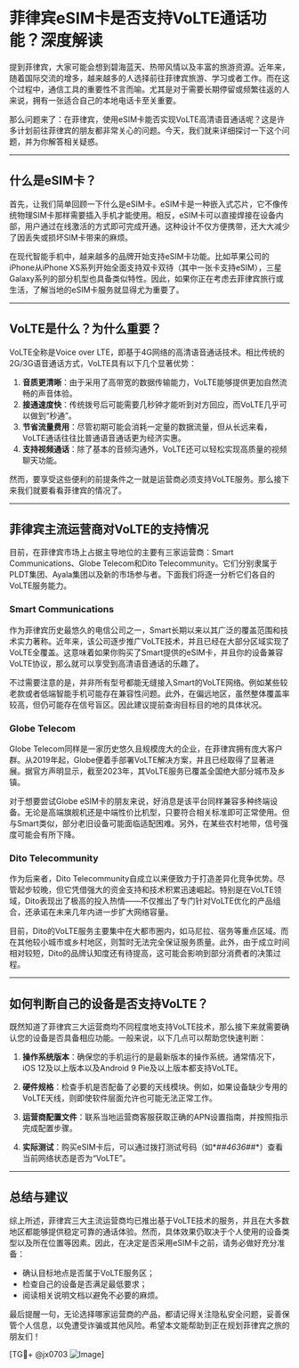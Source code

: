 # 菲律宾eSIM卡是否支持VoLTE通话功能？深度解读

提到菲律宾，大家可能会想到碧海蓝天、热带风情以及丰富的旅游资源。近年来，随着国际交流的增多，越来越多的人选择前往菲律宾旅游、学习或者工作。而在这个过程中，通信工具的重要性不言而喻。尤其是对于需要长期停留或频繁往返的人来说，拥有一张适合自己的本地电话卡至关重要。

那么问题来了：在菲律宾，使用eSIM卡能否实现VoLTE高清语音通话呢？这是许多计划前往菲律宾的朋友都非常关心的问题。今天，我们就来详细探讨一下这个问题，并为你解答相关疑惑。

---

## 什么是eSIM卡？

首先，让我们简单回顾一下什么是eSIM卡。eSIM卡是一种嵌入式芯片，它不像传统物理SIM卡那样需要插入手机才能使用。相反，eSIM卡可以直接焊接在设备内部，用户通过在线激活的方式即可完成开通。这种设计不仅方便携带，还大大减少了因丢失或损坏SIM卡带来的麻烦。

在现代智能手机中，越来越多的品牌开始支持eSIM卡功能。比如苹果公司的iPhone从iPhone XS系列开始全面支持双卡双待（其中一张卡支持eSIM），三星Galaxy系列的部分机型也具备类似特性。因此，如果你正在考虑去菲律宾旅行或生活，了解当地的eSIM卡服务就显得尤为重要了。

---

## VoLTE是什么？为什么重要？

VoLTE全称是Voice over LTE，即基于4G网络的高清语音通话技术。相比传统的2G/3G语音通话方式，VoLTE具有以下几个显著优势：

1. **音质更清晰**：由于采用了高带宽的数据传输能力，VoLTE能够提供更加自然流畅的声音体验。
2. **接通速度快**：传统拨号后可能需要几秒钟才能听到对方回应，而VoLTE几乎可以做到“秒通”。
3. **节省流量费用**：尽管初期可能会消耗一定量的数据流量，但从长远来看，VoLTE通话往往比普通语音通话更为经济实惠。
4. **支持视频通话**：除了基本的音频沟通外，VoLTE还可以轻松实现高质量的视频聊天功能。

然而，要享受这些便利的前提条件之一就是运营商必须支持VoLTE服务。那么接下来我们就要看看菲律宾的情况了。

---

## 菲律宾主流运营商对VoLTE的支持情况

目前，在菲律宾市场上占据主导地位的主要有三家运营商：Smart Communications、Globe Telecom和Dito Telecommunity。它们分别隶属于PLDT集团、Ayala集团以及新的市场参与者。下面我们将逐一分析它们各自的VoLTE服务能力。

### Smart Communications

作为菲律宾历史最悠久的电信公司之一，Smart长期以来以其广泛的覆盖范围和技术实力著称。近年来，该公司逐步推广VoLTE技术，并且已经在大部分区域实现了VoLTE全覆盖。这意味着如果你购买了Smart提供的eSIM卡，并且你的设备兼容VoLTE协议，那么就可以享受到高清语音通话的乐趣了。

不过需要注意的是，并非所有型号都能无缝接入Smart的VoLTE网络。例如某些较老款或者低端智能手机可能存在兼容性问题。此外，在偏远地区，虽然整体覆盖率较高，但仍可能存在信号盲区。因此建议提前查询目标目的地的具体状况。

### Globe Telecom

Globe Telecom同样是一家历史悠久且规模庞大的企业，在菲律宾拥有庞大客户群。从2019年起，Globe便着手部署VoLTE解决方案，并且已经取得了显著进展。据官方声明显示，截至2023年，其VoLTE服务已覆盖全国绝大部分城市及乡镇。

对于想要尝试Globe eSIM卡的朋友来说，好消息是该平台同样兼容多种终端设备。无论是高端旗舰机还是中端性价比机型，只要符合相关标准即可正常使用。但与Smart类似，部分老旧设备可能面临适配困难。另外，在某些农村地带，信号强度可能会有所下降。

### Dito Telecommunity

作为后来者，Dito Telecommunity自成立以来便致力于打造差异化竞争优势。尽管起步较晚，但它凭借强大的资金支持和技术积累迅速崛起。特别是在VoLTE领域，Dito表现出了极高的投入热情——不仅推出了专门针对VoLTE优化的产品组合，还承诺在未来几年内进一步扩大网络容量。

目前，Dito的VoLTE服务主要集中在大都市圈内，如马尼拉、宿务等重点区域。而在其他较小城市或乡村地区，则暂时无法完全保证服务质量。此外，由于成立时间相对较短，Dito的品牌认知度还有待提高，这可能会影响到部分消费者的决策过程。

---

## 如何判断自己的设备是否支持VoLTE？

既然知道了菲律宾三大运营商均不同程度地支持VoLTE技术，那么接下来就需要确认您的设备是否具备相应功能。一般来说，以下几点可以帮助您快速判断：

1. **操作系统版本**：确保您的手机运行的是最新版本的操作系统。通常情况下，iOS 12及以上版本以及Android 9 Pie及以上版本都支持VoLTE。
   
2. **硬件规格**：检查手机是否配备了必要的天线模块。例如，如果设备缺少专用的VoLTE天线，则即使软件层面允许也可能无法正常工作。

3. **运营商配置文件**：联系当地运营商客服获取正确的APN设置指南，并按照指示完成配置步骤。

4. **实际测试**：购买eSIM卡后，可以通过拨打测试号码（如*#*#4636#*#*）查看当前网络状态是否为“VoLTE”。

---

## 总结与建议

综上所述，菲律宾三大主流运营商均已推出基于VoLTE技术的服务，并且在大多数地区都能够提供稳定可靠的通话体验。然而，具体效果仍取决于个人使用的设备类型以及所在位置等因素。因此，在决定是否采用eSIM卡之前，请务必做好充分准备：

- 确认目标地点是否属于VoLTE服务区；
- 检查自己的设备是否满足最低要求；
- 阅读相关说明文档以避免不必要的麻烦。

最后提醒一句，无论选择哪家运营商的产品，都请记得关注隐私安全问题，妥善保管个人信息，以免遭受诈骗或其他风险。希望本文能帮助到正在规划菲律宾之旅的朋友们！

[TG💪+ @jx0703 ![Image](https://github.com/user-attachments/assets/dbca1d08-cadb-493c-b0ec-ad6f7a83f270)]